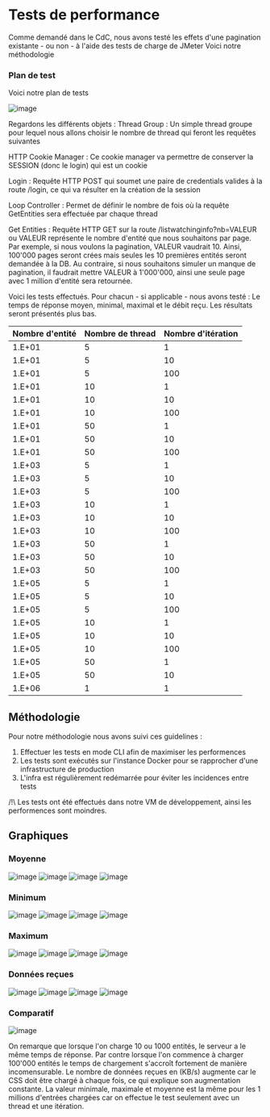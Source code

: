 # Tests de performance
Comme demandé dans le CdC, nous avons testé les effets d'une pagination existante - ou non - à l'aide des tests de charge de JMeter
Voici notre méthodologie

### Plan de test
Voici notre plan de tests

![image](https://user-images.githubusercontent.com/28777250/68573419-fa8e6500-0467-11ea-957e-c7dfa1e3b810.png)

Regardons les différents objets :
Thread Group : Un simple thread groupe pour lequel nous allons choisir le nombre de thread qui feront les requêtes suivantes

HTTP Cookie Manager : Ce cookie manager va permettre de conserver la SESSION (donc le login) qui est un cookie

Login : Requête HTTP POST qui soumet une paire de credentials valides à la route /login, ce qui va résulter en la création de la session

Loop Controller : Permet de définir le nombre de fois où la requête GetEntities sera effectuée par chaque thread

Get Entities : Requête HTTP GET sur la route /listwatchinginfo?nb=VALEUR ou VALEUR représente le nombre d'entité que nous souhaitons par page.
Par exemple, si nous voulons la pagination, VALEUR vaudrait 10. Ainsi, 100'000 pages seront crées mais seules les 10 premières entités seront demandée à la DB. Au contraire, si nous souhaitons simuler un manque de pagination, il faudrait mettre VALEUR à 1'000'000, ainsi une seule page avec 1 million d'entité sera retournée. 

Voici les tests effectués. Pour chacun - si applicable - nous avons testé : Le temps de réponse moyen, minimal, maximal et le débit reçu. Les résultats seront présentés plus bas.

Nombre d'entité | Nombre de thread | Nombre d'itération
-- | -- | --
1.E+01 | 5 | 1
1.E+01 | 5 | 10
1.E+01 | 5 | 100
1.E+01 | 10 | 1
1.E+01 | 10 | 10
1.E+01 | 10 | 100
1.E+01 | 50 | 1
1.E+01 | 50 | 10
1.E+01 | 50 | 100
1.E+03 | 5 | 1
1.E+03 | 5 | 10
1.E+03 | 5 | 100
1.E+03 | 10 | 1
1.E+03 | 10 | 10
1.E+03 | 10 | 100
1.E+03 | 50 | 1
1.E+03 | 50 | 10
1.E+03 | 50 | 100
1.E+05 | 5 | 1
1.E+05 | 5 | 10
1.E+05 | 5 | 100
1.E+05 | 10 | 1
1.E+05 | 10 | 10
1.E+05 | 10 | 100
1.E+05 | 50 | 1
1.E+05 | 50 | 10
1.E+06 | 1 | 1

## Méthodologie
Pour notre méthodologie nous avons suivi ces guidelines :
1) Effectuer les tests en mode CLI afin de maximiser les performences
2) Les tests sont exécutés sur l'instance Docker pour se rapprocher d'une infrastructure de production
3) L'infra est régulièrement redémarrée pour éviter les incidences entre tests

/!\ Les tests ont été effectués dans notre VM de développement, ainsi les performences sont moindres.

## Graphiques
### Moyenne
![image](graphics/average_10entities.png)
![image](graphics/average_1e3entities.png)
![image](graphics/average_1e5entities.png)
![image](graphics/average_1e6entities.png)  
### Minimum
![image](graphics/min_10entities.png)
![image](graphics/min_1e3entities.png)
![image](graphics/min_1e5entities.png)
![image](graphics/min_1e6entities.png)
### Maximum
![image](graphics/max_10entities.png)
![image](graphics/max_1e3entities.png)
![image](graphics/max_1e5entities.png)
![image](graphics/max_1e6entities.png)
### Données reçues
![image](graphics/received_10entities.png)
![image](graphics/received_1e3entities.png)
![image](graphics/received_1e5entities.png)
![image](graphics/received_1e6entities.png)
### Comparatif
![image](graphics/comparative.png)  

On remarque que lorsque l'on charge 10 ou 1000 entités, le serveur a le même temps de réponse. Par contre lorsque l'on commence à charger 100'000 entités le temps de chargement s'accroît fortement de manière incomensurable. Le nombre de données reçues en (KB/s) augmente car le CSS doit être chargé à chaque fois, ce qui explique son augmentation constante. La valeur minimale, maximale et moyenne est la même pour les 1 millions d'entrées chargées car on effectue le test seulement avec un thread et une itération.